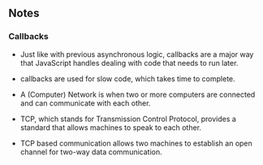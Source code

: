 ## Notes

### Callbacks

- Just like with previous asynchronous logic, callbacks are a major way that JavaScript handles dealing with code that needs to run later. 

- callbacks are used for slow code, which takes time to complete.

- A (Computer) Network is when two or more computers are connected and can communicate with each other.

- TCP, which stands for Transmission Control Protocol, provides a standard that allows machines to speak to each other. 

- TCP based communication allows two machines to establish an open channel for two-way data communication.